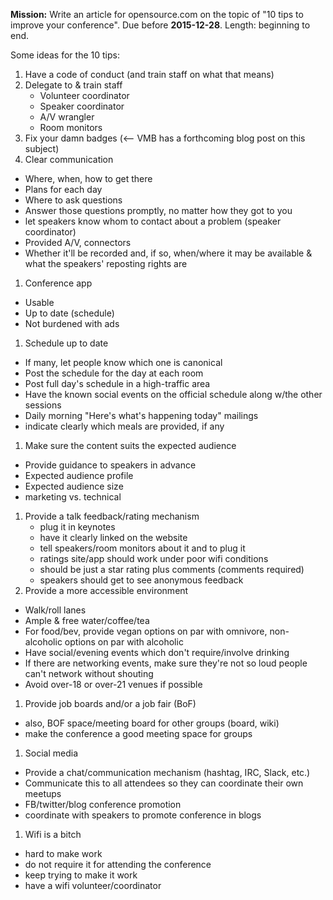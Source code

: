 **Mission:** Write an article for opensource.com on the topic of "10 tips to improve your conference". Due before **2015-12-28**. Length: beginning to end.

Some ideas for the 10 tips:

1. Have a code of conduct (and train staff on what that means)
1. Delegate to & train staff
    * Volunteer coordinator
    * Speaker coordinator
    * A/V wrangler
    * Room monitors
1. Fix your damn badges (<-- VMB has a forthcoming blog post on this subject)
1. Clear communication
  * Where, when, how to get there
  * Plans for each day
  * Where to ask questions
  * Answer those questions promptly, no matter how they got to you
  * let speakers know whom to contact about a problem (speaker coordinator)
  * Provided A/V, connectors
  * Whether it'll be recorded and, if so, when/where it may be available & what the speakers' reposting rights are
1. Conference app
  * Usable
  * Up to date (schedule)
  * Not burdened with ads
1. Schedule up to date
  * If many, let people know which one is canonical
  * Post the schedule for the day at each room
  * Post full day's schedule in a high-traffic area
  * Have the known social events on the official schedule along w/the other sessions
  * Daily morning "Here's what's happening today" mailings
  * indicate clearly which meals are provided, if any
1. Make sure the content suits the expected audience
  * Provide guidance to speakers in advance
  * Expected audience profile
  * Expected audience size
  * marketing vs. technical
1. Provide a talk feedback/rating mechanism
    * plug it in keynotes
    * have it clearly linked on the website
    * tell speakers/room monitors about it and to plug it
    * ratings site/app should work under poor wifi conditions
    * should be just a star rating plus comments (comments required)
    * speakers should get to see anonymous feedback
1. Provide a more accessible environment
  * Walk/roll lanes
  * Ample & free water/coffee/tea
  * For food/bev, provide vegan options on par with omnivore, non-alcoholic options on par with alcoholic
  * Have social/evening events which don't require/involve drinking
  * If there are networking events, make sure they're not so loud people can't network without shouting
  * Avoid over-18 or over-21 venues if possible
1. Provide job boards and/or a job fair (BoF)
  * also, BOF space/meeting board for other groups (board, wiki)
  * make the conference a good meeting space for groups
1. Social media
  * Provide a chat/communication mechanism (hashtag, IRC, Slack, etc.)
  * Communicate this to all attendees so they can coordinate their own meetups
  * FB/twitter/blog conference promotion
  * coordinate with speakers to promote conference in blogs
1. Wifi is a bitch
  * hard to make work
  * do not require it for attending the conference
  * keep trying to make it work
  * have a wifi volunteer/coordinator
